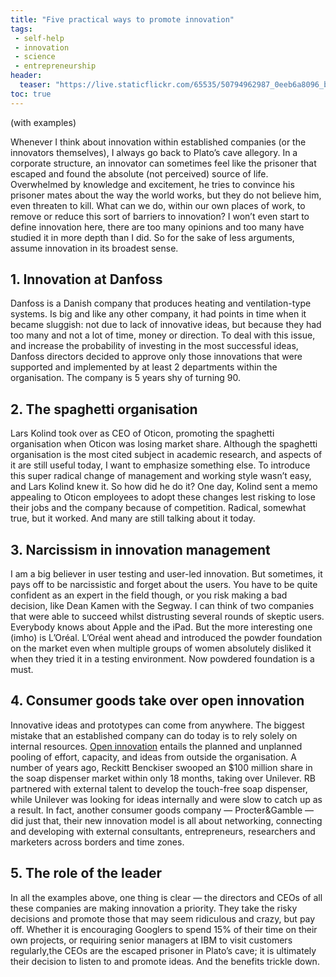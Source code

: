 ```yaml
---
title: "Five practical ways to promote innovation"
tags:
 - self-help
 - innovation
 - science
 - entrepreneurship
header:
  teaser: "https://live.staticflickr.com/65535/50794962987_0eeb6a8096_b.jpg"
toc: true
---  
```


(with examples)

Whenever I think about innovation within established companies (or the innovators themselves), I always go back to Plato’s cave allegory. In a corporate structure, an innovator can sometimes feel like the prisoner that escaped and found the absolute (not perceived) source of life. Overwhelmed by knowledge and excitement, he tries to convince his prisoner mates about the way the world works, but they do not believe him, even threaten to kill. What can we do, within our own places of work, to remove or reduce this sort of barriers to innovation? I won’t even start to define innovation here, there are too many opinions and too many have studied it in more depth than I did. So for the sake of less arguments, assume innovation in its broadest sense.

## 1. Innovation at Danfoss

Danfoss is a Danish company that produces heating and ventilation-type systems. Is big and like any other company, it had points in time when it became sluggish: not due to lack of innovative ideas, but because they had too many and not a lot of time, money or direction. To deal with this issue, and increase the probability of investing in the most successful ideas, Danfoss directors decided to approve only those innovations that were supported and implemented by at least 2 departments within the organisation. The company is 5 years shy of turning 90.

## 2. The spaghetti organisation

Lars Kolind took over as CEO of Oticon, promoting the spaghetti organisation when Oticon was losing market share. Although the spaghetti organisation is the most cited subject in academic research, and aspects of it are still useful today, I want to emphasize something else. To introduce this super radical change of management and working style wasn’t easy, and Lars Kolind knew it. So how did he do it? One day, Kolind sent a memo appealing to Oticon employees to adopt these changes lest risking to lose their jobs and the company because of competition. Radical, somewhat true, but it worked. And many are still talking about it today.

## 3. Narcissism in innovation management

I am a big believer in user testing and user-led innovation. But sometimes, it pays off to be narcissistic and forget about the users. You have to be quite confident as an expert in the field though, or you risk making a bad decision, like Dean Kamen with the Segway. I can think of two companies that were able to succeed whilst distrusting several rounds of skeptic users. Everybody knows about Apple and the iPad. But the more interesting one (imho) is L’Oréal. L’Oréal went ahead and introduced the powder foundation on the market even when multiple groups of women absolutely disliked it when they tried it in a testing environment. Now powdered foundation is a must.

## 4. Consumer goods take over open innovation

Innovative ideas and prototypes can come from anywhere. The biggest mistake that an established company can do today is to rely solely on internal resources. [Open innovation](https://en.wikipedia.org/wiki/Open_innovation) entails the planned and unplanned pooling of effort, capacity, and ideas from outside the organisation. A number of years ago, Reckitt Benckiser swooped an $100 million share in the soap dispenser market within only 18 months, taking over Unilever. RB partnered with external talent to develop the touch-free soap dispenser, while Unilever was looking for ideas internally and were slow to catch up as a result. In fact, another consumer goods company — Procter&Gamble — did just that, their new innovation model is all about networking, connecting and developing with external consultants, entrepreneurs, researchers and marketers across borders and time zones.

## 5. The role of the leader

In all the examples above, one thing is clear — the directors and CEOs of all these companies are making innovation a priority. They take the risky decisions and promote those that may seem ridiculous and crazy, but pay off. Whether it is encouraging Googlers to spend 15% of their time on their own projects, or requiring senior managers at IBM to visit customers regularly,the CEOs are the escaped prisoner in Plato’s cave; it is ultimately their decision to listen to and promote ideas. And the benefits trickle down.